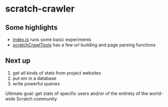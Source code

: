 # scratch-crawler

## Some highlights
* [index.js](https://github.com/Domiii/scratch-crawler/blob/master/src/index.js) runs some basic experiments
* [scratchCrawlTools](https://github.com/Domiii/scratch-crawler/blob/master/src/scratchCrawlTools.js) has a few url building and page parsing functions

## Next up
1. get all kinds of stats from project websites
2. put em in a database
3. write powerful queries

Ultimate goal: get stats of specific users and/or of the entirety of the world-wide Scratch community
